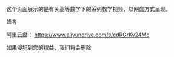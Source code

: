 
这个页面展示的是有关高等数学下的系列教学视频，以网盘方式呈现。

蜂考

阿里云盘： https://www.aliyundrive.com/s/cdRGrKv24Mc

如果侵犯到您的权益，我们将会删除
